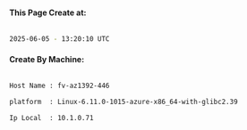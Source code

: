 
   
#### This Page Create at:

```bash

2025-06-05 - 13:20:10 UTC

```

#### Create By Machine:

```bash

Host Name : fv-az1392-446

platform  : Linux-6.11.0-1015-azure-x86_64-with-glibc2.39

Ip Local  : 10.1.0.71

```

